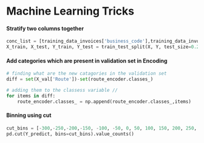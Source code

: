 # Machine Learning Tricks

#### Stratify two columns together

```python
conc_list = [training_data_invoices['business_code'],training_data_invoices['invoice_currency']]
X_train, X_test, Y_train, Y_test = train_test_split(X, Y, test_size=0.2, stratify = pd.concat(conc_list, axis=1), random_state=42)
```

#### Add categories which are present in validation set in Encoding
```python
# finding what are the new catagories in the validation set
diff = set(X_val['Route'])-set(route_encoder.classes_)

# adding them to the classess variable // 
for items in diff:
    route_encoder.classes_ = np.append(route_encoder.classes_,items)
```    

#### Binning using cut
```python
cut_bins = [-300,-250,-200,-150, -100, -50, 0, 50, 100, 150, 200, 250, 300]
pd.cut(Y_predict, bins=cut_bins).value_counts()
```
